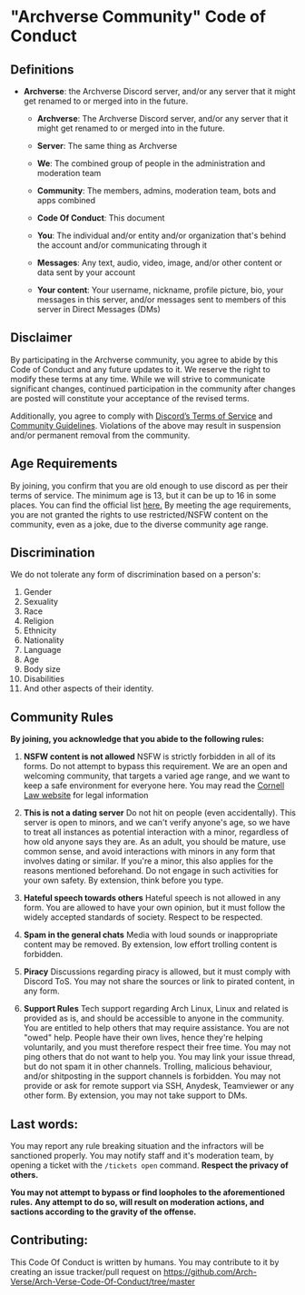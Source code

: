 <!-- This is not the place to write rules/definitions in! Please look at sections/ when you want to add new rules/definitions. -->

# "Archverse Community" Code of Conduct

## Definitions

- **Archverse**: the Archverse Discord server, and/or any server that it might get renamed to or merged into in the future.

    - **Archverse**: The Archverse Discord server, and/or any server that it might get renamed to or merged into in the future.

    - **Server**: The same thing as Archverse

    - **We**: The combined group of people in the administration and moderation team

    - **Community**: The members, admins, moderation team, bots and apps combined

    - **Code Of Conduct**: This document

    - **You**: The individual and/or entity and/or organization that's behind the account and/or communicating through it

    - **Messages**: Any text, audio, video, image, and/or other content or data sent by your account

    - **Your content**: Your username, nickname, profile picture, bio, your messages in this server, and/or messages sent to members of this server in Direct Messages (DMs)


## Disclaimer

By participating in the Archverse community, you agree to abide by this Code of Conduct and any future updates to it. We
reserve the right to modify these terms at any time. While we will strive to communicate significant changes, continued
participation in the community after changes are posted will constitute your acceptance of the revised terms.

Additionally, you agree to comply with [Discord’s Terms of Service](https://discord.com/terms) and [Community
Guidelines](https://discord.com/guidelines). Violations of the above may result in suspension and/or permanent
removal from the community.

## Age Requirements

By joining, you confirm that you are old enough to use discord as per their terms of service. The minimum age is 13, but
it can be up to 16 in some places. You can find the official list
[here.](https://support.discord.com/hc/en-us/articles/360040724612-Why-is-Discord-asking-for-my-birthday) 
By meeting the age requirements, you are not granted the rights to use restricted/NSFW content on the community, even as a joke, due to the diverse community age range.

## Discrimination

We do not tolerate any form of discrimination based on a person's:

1. Gender
2. Sexuality
3. Race
4. Religion
5. Ethnicity
6. Nationality
7. Language
8. Age
9. Body size
10. Disabilities
11. And other aspects of their identity.

## Community Rules

**By joining, you acknowledge that you abide to the following rules:**

1. **NSFW content is not allowed**
NSFW is strictly forbidden in all of its forms. Do not attempt to bypass this requirement. We are an open and welcoming community, that targets a varied age range, and we want to keep a safe environment for everyone here. You may read the [Cornell Law website](https://www.law.cornell.edu/uscode/text/18/2256) for legal information

2. **This is not a dating server**
Do not hit on people (even accidentally). This server is open to minors, and we can't verify anyone's age, so we have to treat all instances as potential interaction with a minor, regardless of how old anyone says they are. As an adult, you should be mature, use common sense, and avoid interactions with minors in any form that involves dating or similar. If you're a minor, this also applies for the reasons mentioned beforehand. Do not engage in such activities for your own safety. By extension, think before you type.

3. **Hateful speech towards others**
Hateful speech is not allowed in any form. You are allowed to have your own opinion, but it must follow the widely accepted standards of society. Respect to be respected.

4. **Spam in the general chats**
Media with loud sounds or inappropriate content may be removed. By extension, low effort trolling content is forbidden.

5. **Piracy**
Discussions regarding piracy is allowed, but it must comply with Discord ToS. You may not share the sources or link to pirated content, in any form.

6. **Support Rules**
Tech support regarding Arch Linux, Linux and related is provided as is, and should be accessible to anyone in the community. You are entitled to help others that may require assistance. You are not "owed" help. People have their own lives, hence they're helping voluntarily, and you must therefore respect their free time. You may not ping others that do not want to help you. You may link your issue thread, but do not spam it in other channels. Trolling, malicious behaviour, and/or shitposting in the support channels is forbidden. You may not provide or ask for remote support via SSH, Anydesk, Teamviewer or any other form. By extension, you may not take support to DMs.


## Last words:

You may report any rule breaking situation and the infractors will be sanctioned properly. 
You may notify staff and it's moderation team, by opening a ticket with the `/tickets open` command.
**Respect the privacy of others.**

**You may not attempt to bypass or find loopholes to the aforementioned rules.**
**Any attempt to do so, will result on moderation actions, and sactions according to the gravity of the offense.**


## Contributing:

This Code Of Conduct is written by humans. You may contribute to it by creating an issue tracker/pull request on
https://github.com/Arch-Verse/Arch-Verse-Code-Of-Conduct/tree/master

<!-- this is never gonna render in the readme, so here i go: -->
<!-- made and written with love on neovim/vscode. Original document by @ingenarel, revision by hazelshantz -->
<!-- rewritten for jinja by amadaluzia (amad@atl.tools) -->
<!-- pretty please don't remove this -->

